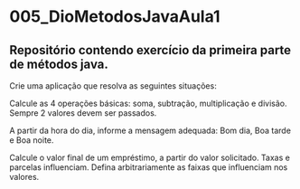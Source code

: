 # 005_DioMetodosJavaAula1
## Repositório contendo exercício da primeira parte de métodos java. 

Crie uma aplicação que resolva as seguintes situações:

Calcule as 4 operações básicas: soma, subtração, multiplicação e divisão. Sempre 2 valores devem ser passados.

A partir da hora do dia, informe a mensagem adequada: Bom dia, Boa tarde e Boa noite.

Calcule o valor final de um empréstimo, a partir do valor solicitado. Taxas e parcelas influenciam.
Defina arbitrariamente as faixas que influenciam nos valores.
